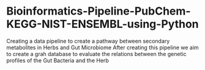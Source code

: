 # Bioinformatics-Pipeline-PubChem-KEGG-NIST-ENSEMBL-using-Python
Creating a data pipeline to create a pathway between secondary metabolites in Herbs and Gut Microbiome
After creating this pipeline we aim to create a grah database to evaluate the relations between the genetic profiles of the Gut Bacteria and the Herb
